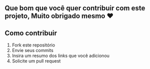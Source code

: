 ## Que bom que você quer contribuir com este projeto, Muito obrigado mesmo ❤️

## Como contribuir

1. Fork este repositório<br>
2. Envie seus commits<br>
3. Insira um resumo dos links que você adicionou<br>
4. Solicite um pull request<br>
